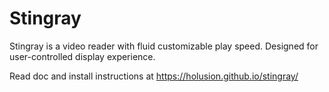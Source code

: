 # Stingray

Stingray is a video reader with fluid customizable play speed. Designed for user-controlled display experience.


Read doc and install instructions at https://holusion.github.io/stingray/



